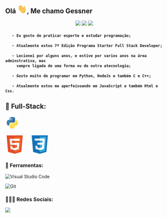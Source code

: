 ## Olá <img src="https://raw.githubusercontent.com/ABSphreak/ABSphreak/master/gifs/Hi.gif" width="30px">, Me chamo Gessner

<p align="center">

 <img src="https://cdn.dribbble.com/users/4385214/screenshots/10639794/2gui.gif" width="600px"/> 
  
 <img height="180em" src="https://github-readme-stats.vercel.app/api?username=gessnerbezerra&show_icons=true&theme=city_lights&include_all_commits=true&count_private=true"/>
 <img height="180em" src="https://github-readme-stats.vercel.app/api/top-langs/?username=montoyaaa&layout=compact&langs_count=7&theme=city_lights"/>
 
  
<h4>  
 
       - Eu gosto de praticar esporte e estudar programação;
 
       - Atualmente estou 7ª Edição Programa Starter Full Stack Developer;
 
       - Lecionei por alguns anos, e estive por varios anos na área adminstrativa, mas 
         sempre ligada de uma forma ou de outra atecnologia;
 
       - Gosto muito de programar em Python, NodeJs e também C e C++;
 
       - Atualmente estou me aperfeisoando em JavaScript e também Html e Css.

</h4>

<h2> 🚀 Full-Stack: </h2>

<p align="center">
  
  
<img src="https://raw.githubusercontent.com/devicons/devicon/master/icons/python/python-original.svg" alt="imagem" width="45"> &nbsp;

<img src="https://raw.githubusercontent.com/devicons/devicon/master/icons/html5/html5-original.svg" alt="imagem" width="60"> &nbsp;
&nbsp;
<img src="https://raw.githubusercontent.com/devicons/devicon/master/icons/css3/css3-original.svg" alt="imagem" width="60"> &nbsp;
&nbsp;

### 🔧 Ferramentas:<br>


 
<img height="45" title="Visual Studio Code" alt="Visual Studio Code" src="https://cdn.jsdelivr.net/gh/devicons/devicon/icons/vscode/vscode-original.svg"> &nbsp;

<img height="45" title="Git" alt="Git" src="https://cdn.jsdelivr.net/gh/devicons/devicon/icons/git/git-original.svg"> &nbsp;
  
### 👨🏻‍💻 Redes Sociais:

<a href="https://www.linkedin.com/in/gessner-de-oliveira-bezerra-a9908b42/" target="_blank" alt="Minha pagina Linkedin">
   <img src="https://img.shields.io/badge/LinkedIn-0077B5?style=for-the-badge&logo=linkedin&logoColor=white"/>
</a>

</p>
